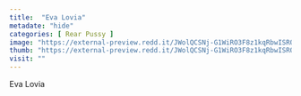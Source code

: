```yaml
---
title:  "Eva Lovia"
metadate: "hide"
categories: [ Rear Pussy ]
image: "https://external-preview.redd.it/JWolQCSNj-G1WiRO3F8z1kqRbwISRQTDVE3bFw0TG8U.jpg?auto=webp&s=4cad42ea66b5f663c42866a6b1e1f53df60f0cc7"
thumb: "https://external-preview.redd.it/JWolQCSNj-G1WiRO3F8z1kqRbwISRQTDVE3bFw0TG8U.jpg?width=960&crop=smart&auto=webp&s=5c6f53e61dca65f5d06f3404e0380b948846b82e"
visit: ""
---
```

Eva Lovia
